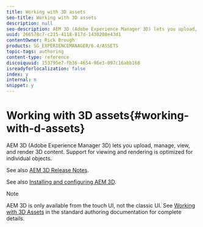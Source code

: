 ```yaml
---
title: Working with 3D assets
seo-title: Working with 3D assets
description: null
seo-description: AEM 3D (Adobe Experience Manager 3D) lets you upload, manage, view, and render 3D content. Support for viewing and rendering is optimized for individual objects.
uuid: 266578c7-c215-4118-817d-1430208e43d1
contentOwner: Rick Brough
products: SG_EXPERIENCEMANAGER/6.4/ASSETS
topic-tags: authoring
content-type: reference
discoiquuid: 153795e7-fb36-4654-96e3-097c16abb168
isreadyforlocalization: false
index: y
internal: n
snippet: y
---
```


# Working with 3D assets{#working-with-d-assets}

AEM 3D (Adobe Experience Manager 3D) lets you upload, manage, view, and render 3D content. Support for viewing and rendering is optimized for individual objects.

See also [AEM 3D Release Notes](../../../release-notes/aem3d-release-notes.md).

See also [Installing and configuring AEM 3D](../../../assets/using/install-config-3d.md).

>[!NOTE]
>
>AEM 3D is only available from the touch UI, not the classic UI. See [Working with 3D Assets](../../../assets/using/3d-assets.md) in the standard authoring documentation for complete details.

